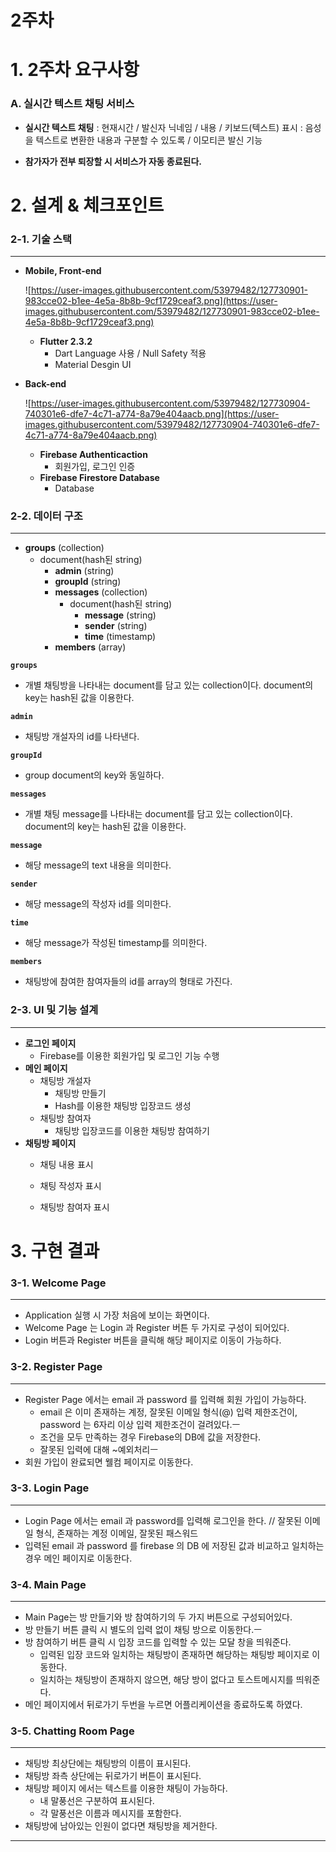 # 2주차

# 1. 2주차 요구사항

### A. **실시간 텍스트 채팅 서비스**

- **실시간 텍스트 채팅** : 현재시간 / 발신자 닉네임 / 내용 / 키보드(텍스트) 표시 : 음성을 텍스트로 변환한 내용과 구분할 수 있도록 / 이모티콘 발신 기능

- **참가자가 전부 퇴장할 시 서비스가 자동 종료된다.**

  

# 2. 설계 & 체크포인트

### 2-1. **기술 스택**

---

- **Mobile, Front-end**

    ![https://user-images.githubusercontent.com/53979482/127730901-983cce02-b1ee-4e5a-8b8b-9cf1729ceaf3.png](https://user-images.githubusercontent.com/53979482/127730901-983cce02-b1ee-4e5a-8b8b-9cf1729ceaf3.png)

    - **Flutter 2.3.2**
        - Dart Language 사용 / Null Safety 적용
        - Material Desgin UI

- **Back-end**

    ![https://user-images.githubusercontent.com/53979482/127730904-740301e6-dfe7-4c71-a774-8a79e404aacb.png](https://user-images.githubusercontent.com/53979482/127730904-740301e6-dfe7-4c71-a774-8a79e404aacb.png)

    - **Firebase Authenticaction**
        - 회원가입, 로그인 인증
    - **Firebase Firestore Database**
        - Database
        
          

### 2-2. **데이터 구조**

---

- **groups** (collection)
    - document(hash된 string)
        - **admin** (string)
        - **groupId** (string)
        - **messages** (collection)
            - document(hash된 string)
                - **message** (string)
                - **sender** (string)
                - **time** (timestamp)
        - **members** (array)

**`groups`**

- 개별 채팅방을 나타내는 document를 담고 있는 collection이다. document의 key는 hash된 값을 이용한다.

**`admin`**

- 채팅방 개설자의 id를 나타낸다.

**`groupId`**

- group document의 key와 동일하다.

**`messages`**

- 개별 채팅 message를 나타내는 document를 담고 있는 collection이다. document의 key는 hash된 값을 이용한다.

**`message`**

- 해당 message의 text 내용을 의미한다.

**`sender`**

- 해당 message의 작성자 id를 의미한다.

**`time`**

- 해당 message가 작성된 timestamp를 의미한다.

**`members`**

- 채팅방에 참여한 참여자들의 id를 array의 형태로 가진다.

  

### 2-3. **UI 및 기능 설계**

---

- **로그인 페이지**
    - Firebase를 이용한 회원가입 및 로그인 기능 수행
- **메인 페이지**
    - 채팅방 개설자
        - 채팅방 만들기
        - Hash를 이용한 채팅방 입장코드 생성
    - 채팅방 참여자
        - 채팅방 입장코드를 이용한 채팅방 참여하기
- **채팅방 페이지**
    - 채팅 내용 표시
    
    - 채팅 작성자 표시
    
    - 채팅방 참여자 표시
    
      

# 3. 구현 결과

### 3-1. Welcome Page

---

- Application 실행 시 가장 처음에 보이는 화면이다.
- Welcome Page 는 Login 과 Register 버튼 두 가지로 구성이 되어있다.
- Login 버튼과 Register 버튼을 클릭해 해당 페이지로 이동이 가능하다.

### 3-2. Register Page

---

- Register Page 에서는 email 과 password 를 입력해 회원 가입이 가능하다.
    - email 은 이미 존재하는 계정, 잘못된 이메일 형식(@) 입력 제한조건이, password 는 6자리 이상 입력 제한조건이 걸려있다.ㅡ
    - 조건을 모두 만족하는 경우 Firebase의 DB에 값을 저장한다.
    - 잘못된 입력에 대해 ~예외처리ㅡ
- 회원 가입이 완료되면 웰컴 페이지로 이동한다.

### 3-3. Login Page

---

- Login Page 에서는 email 과 password를 입력해 로그인을 한다. // 잘못된 이메일 형식, 존재하는 계정 이메일, 잘못된 패스워드
- 입력된 email 과 password 를 firebase 의 DB 에 저장된 값과 비교하고 일치하는 경우 메인 페이지로 이동한다.

### 3-4. Main Page

---

- Main Page는 방 만들기와 방 참여하기의 두 가지 버튼으로 구성되어있다.
- 방 만들기 버튼 클릭 시 별도의 입력 없이 채팅 방으로 이동한다.ㅡ
- 방 참여하기 버튼 클릭 시 입장 코드를 입력할 수 있는 모달 창을 띄워준다.
    - 입력된 입장 코드와 일치하는 채팅방이 존재하면 해당하는 채팅방 페이지로 이동한다.
    - 일치하는 채팅방이 존재하지 않으면, 해당 방이 없다고 토스트메시지를 띄워준다.
- 메인 페이지에서 뒤로가기 두번을 누르면 어플리케이션을 종료하도록 하였다.

### 3-5. Chatting Room Page

---

- 채팅방 최상단에는 채팅방의 이름이 표시된다.
- 채팅방 좌측 상단에는 뒤로가기 버튼이 표시된다.
- 채팅방 페이지 에서는 텍스트를 이용한 채팅이 가능하다.
    - 내 말풍선은 구분하여 표시된다.
    - 각 말풍선은 이름과 메시지를 포함한다.
- 채팅방에 남아있는 인원이 없다면 채팅방을 제거한다.

---

